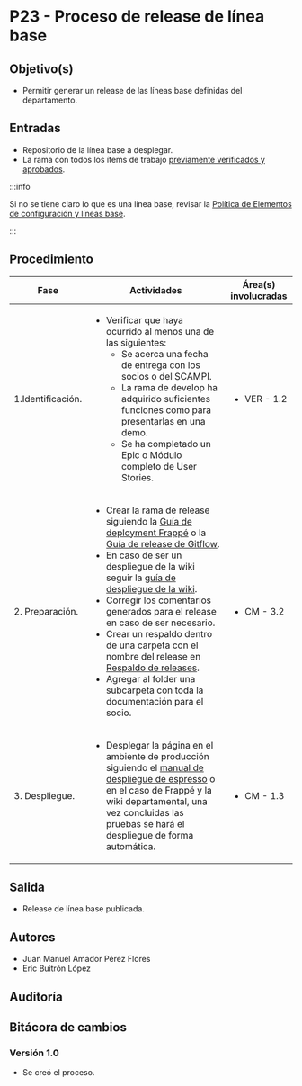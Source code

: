 # P23 - Proceso de release de línea base

## Objetivo(s)

- Permitir generar un release de las líneas base definidas del departamento.

## Entradas

- Repositorio de la línea base a desplegar.
- La rama con todos los ítems de trabajo [previamente verificados y aprobados](P21-proceso-verificacion-items).

:::info

Si no se tiene claro lo que es una línea base, revisar la [Política de Elementos de configuración y líneas base](../politicas/POL04-Definicion%20de%20elementos%20de%20configuracion).

:::

## Procedimiento

| Fase |   Actividades   | Área(s) involucradas |
|------|:---------------:|--------------------|
| 1.Identificación. | <ul align="left"><li>Verificar que haya ocurrido al menos una de las siguientes: <ul><li>Se acerca una fecha de entrega con los socios o del SCAMPI.</li><li>La rama de develop ha adquirido suficientes funciones como para presentarlas en una demo.</li><li>Se ha completado un Epic o Módulo completo de User Stories.</li></ul></li></ul>| <ul><li>VER - 1.2</li></ul> |
| 2. Preparación. | <ul align="left"><li>Crear la rama de release siguiendo la [Guía de deployment Frappé](https://taro-it.github.io/frappe/guides/PPG05-guia-deployment) o la [Guía de release de Gitflow](https://docs.github.com/es/repositories/releasing-projects-on-github/managing-releases-in-a-repository).</li><li>En caso de ser un despliegue de la wiki seguir la [guía de despliegue de la wiki](../guias/G27-Guía-de-release-de-la-wiki).</li><li>Corregir los comentarios generados para el release en caso de ser necesario.</li><li>Crear un respaldo dentro de una carpeta con el nombre del release en [Respaldo de releases](https://drive.google.com/drive/u/0/folders/1f6aYc0JVOozt5lnQEEq-tqHd7mNK6Sim).</li><li>Agregar al folder una subcarpeta con toda la documentación para el socio.</li></ul> | <ul><li>CM - 3.2</li></ul> |
| 3. Despliegue. | <ul align="left"><li>Desplegar la página en el ambiente de producción siguiendo el [manual de despliegue de espresso](https://taro-it.github.io/Espresso_doc/handbook_arquitectura/configuration/manual-despliegue) o en el caso de Frappé y la wiki departamental, una vez concluidas las pruebas se hará el despliegue de forma automática.</li></ul>| <ul><li>CM - 1.3</li></ul> |

## Salida

- Release de línea base publicada.

## Autores

- Juan Manuel Amador Pérez Flores
- Eric Buitrón López

## Auditoría

## Bitácora de cambios

### Versión 1.0

- Se creó el proceso.
